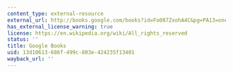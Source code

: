 ```yaml
---
content_type: external-resource
external_url: http://books.google.com/books?id=Fo087ZxohA4C&pg=PA13=onepage
has_external_license_warning: true
license: https://en.wikipedia.org/wiki/All_rights_reserved
status: ''
title: Google Books
uid: 13d10613-686f-499c-803e-424235f13401
wayback_url: ''
---
```

